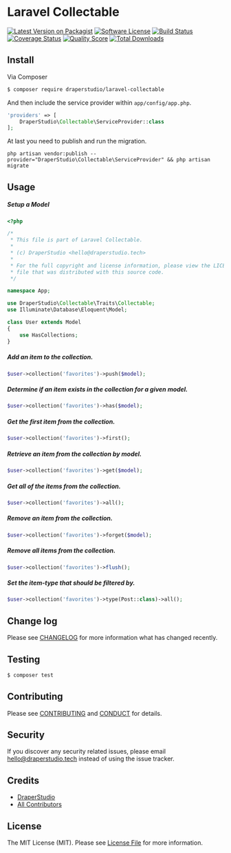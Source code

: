 # Laravel Collectable

[![Latest Version on Packagist][ico-version]][link-packagist]
[![Software License][ico-license]](LICENSE.md)
[![Build Status][ico-travis]][link-travis]
[![Coverage Status][ico-scrutinizer]][link-scrutinizer]
[![Quality Score][ico-code-quality]][link-code-quality]
[![Total Downloads][ico-downloads]][link-downloads]

## Install

Via Composer

``` bash
$ composer require draperstudio/laravel-collectable
```

And then include the service provider within `app/config/app.php`.

``` php
'providers' => [
    DraperStudio\Collectable\ServiceProvider::class
];
```

At last you need to publish and run the migration.
```
php artisan vendor:publish --provider="DraperStudio\Collectable\ServiceProvider" && php artisan migrate
```

## Usage


##### Setup a Model

``` php
<?php

/*
 * This file is part of Laravel Collectable.
 *
 * (c) DraperStudio <hello@draperstudio.tech>
 *
 * For the full copyright and license information, please view the LICENSE
 * file that was distributed with this source code.
 */

namespace App;

use DraperStudio\Collectable\Traits\Collectable;
use Illuminate\Database\Eloquent\Model;

class User extends Model
{
    use HasCollections;
}
```

##### Add an item to the collection.
``` php
$user->collection('favorites')->push($model);
```

##### Determine if an item exists in the collection for a given model.

``` php
$user->collection('favorites')->has($model);
```

##### Get the first item from the collection.

``` php
$user->collection('favorites')->first();
```

##### Retrieve an item from the collection by model.

``` php
$user->collection('favorites')->get($model);
```

##### Get all of the items from the collection.

``` php
$user->collection('favorites')->all();
```
##### Remove an item from the collection.

``` php
$user->collection('favorites')->forget($model);
```
##### Remove all items from the collection.

``` php
$user->collection('favorites')->flush();
```

##### Set the item-type that should be filtered by.

``` php
$user->collection('favorites')->type(Post::class)->all();
```

## Change log

Please see [CHANGELOG](CHANGELOG.md) for more information what has changed recently.

## Testing

``` bash
$ composer test
```

## Contributing

Please see [CONTRIBUTING](.github/CONTRIBUTING.md) and [CONDUCT](CONDUCT.md) for details.

## Security

If you discover any security related issues, please email hello@draperstudio.tech instead of using the issue tracker.

## Credits

- [DraperStudio][link-author]
- [All Contributors][link-contributors]

## License

The MIT License (MIT). Please see [License File](LICENSE.md) for more information.

[ico-version]: https://img.shields.io/packagist/v/DraperStudio/laravel-collectable.svg?style=flat-square
[ico-license]: https://img.shields.io/badge/license-MIT-brightgreen.svg?style=flat-square
[ico-travis]: https://img.shields.io/travis/DraperStudio/Laravel-Collectable/master.svg?style=flat-square
[ico-scrutinizer]: https://img.shields.io/scrutinizer/coverage/g/DraperStudio/laravel-collectable.svg?style=flat-square
[ico-code-quality]: https://img.shields.io/scrutinizer/g/DraperStudio/laravel-collectable.svg?style=flat-square
[ico-downloads]: https://img.shields.io/packagist/dt/DraperStudio/laravel-collectable.svg?style=flat-square

[link-packagist]: https://packagist.org/packages/DraperStudio/laravel-collectable
[link-travis]: https://travis-ci.org/DraperStudio/Laravel-Collectable
[link-scrutinizer]: https://scrutinizer-ci.com/g/DraperStudio/laravel-collectable/code-structure
[link-code-quality]: https://scrutinizer-ci.com/g/DraperStudio/laravel-collectable
[link-downloads]: https://packagist.org/packages/DraperStudio/laravel-collectable
[link-author]: https://github.com/DraperStudio
[link-contributors]: ../../contributors
